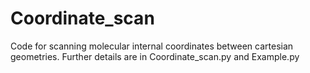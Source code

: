 # Coordinate_scan
Code for scanning molecular internal coordinates between cartesian geometries. Further details are in Coordinate_scan.py and Example.py
